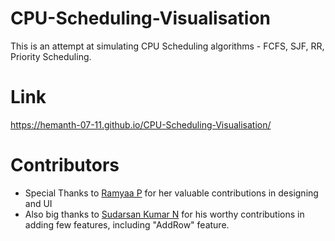 # CPU-Scheduling-Visualisation

This is an attempt at simulating CPU Scheduling algorithms - FCFS, SJF, RR, Priority Scheduling.

# Link
https://hemanth-07-11.github.io/CPU-Scheduling-Visualisation/
 
 # Contributors
 
 - Special Thanks to [Ramyaa P](https://github.com/ramyaaprasath) for her valuable contributions in designing and UI 
 - Also big thanks to [Sudarsan Kumar N](https://github.com/sudarsankumar) for his worthy contributions in adding few features, including "AddRow" feature.
 
